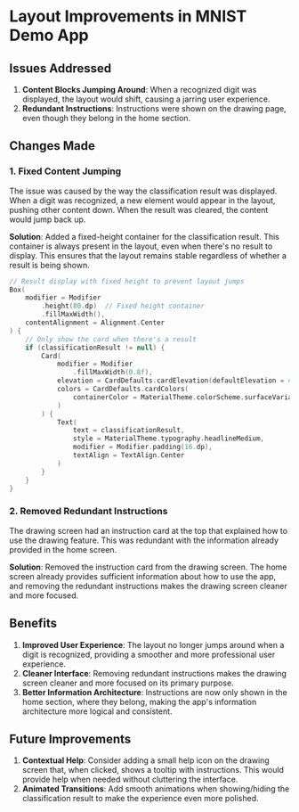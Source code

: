 # Layout Improvements in MNIST Demo App

## Issues Addressed

1. **Content Blocks Jumping Around**: When a recognized digit was displayed, the layout would shift, causing a jarring user experience.
2. **Redundant Instructions**: Instructions were shown on the drawing page, even though they belong in the home section.

## Changes Made

### 1. Fixed Content Jumping

The issue was caused by the way the classification result was displayed. When a digit was recognized, a new element would appear in the layout, pushing other content down. When the result was cleared, the content would jump back up.

**Solution**: Added a fixed-height container for the classification result. This container is always present in the layout, even when there's no result to display. This ensures that the layout remains stable regardless of whether a result is being shown.

```kotlin
// Result display with fixed height to prevent layout jumps
Box(
    modifier = Modifier
        .height(80.dp)  // Fixed height container
        .fillMaxWidth(),
    contentAlignment = Alignment.Center
) {
    // Only show the card when there's a result
    if (classificationResult != null) {
        Card(
            modifier = Modifier
                .fillMaxWidth(0.8f),
            elevation = CardDefaults.cardElevation(defaultElevation = 4.dp),
            colors = CardDefaults.cardColors(
                containerColor = MaterialTheme.colorScheme.surfaceVariant
            )
        ) {
            Text(
                text = classificationResult,
                style = MaterialTheme.typography.headlineMedium,
                modifier = Modifier.padding(16.dp),
                textAlign = TextAlign.Center
            )
        }
    }
}
```

### 2. Removed Redundant Instructions

The drawing screen had an instruction card at the top that explained how to use the drawing feature. This was redundant with the information already provided in the home screen.

**Solution**: Removed the instruction card from the drawing screen. The home screen already provides sufficient information about how to use the app, and removing the redundant instructions makes the drawing screen cleaner and more focused.

## Benefits

1. **Improved User Experience**: The layout no longer jumps around when a digit is recognized, providing a smoother and more professional user experience.
2. **Cleaner Interface**: Removing redundant instructions makes the drawing screen cleaner and more focused on its primary purpose.
3. **Better Information Architecture**: Instructions are now only shown in the home section, where they belong, making the app's information architecture more logical and consistent.

## Future Improvements

1. **Contextual Help**: Consider adding a small help icon on the drawing screen that, when clicked, shows a tooltip with instructions. This would provide help when needed without cluttering the interface.
2. **Animated Transitions**: Add smooth animations when showing/hiding the classification result to make the experience even more polished.